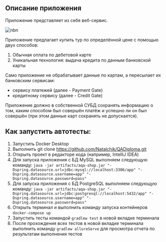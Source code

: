 ## Описание приложения

Приложение представляет из себя веб-сервис.

![nbn](https://user-images.githubusercontent.com/97524452/183943467-3c377e3f-f191-43a5-a6e4-81ff6c7de8b8.JPG)


Приложение предлагает купить тур по определённой цене с помощью двух способов:
1. Обычная оплата по дебетовой карте
1. Уникальная технология: выдача кредита по данным банковской карты

Само приложение не обрабатывает данные по картам, а пересылает их банковским сервисам:
* сервису платежей (далее - Payment Gate)
* кредитному сервису (далее - Credit Gate)

Приложение должно в собственной СУБД сохранять информацию о том, каким способом был совершён платёж и успешно ли он был совершён (при этом данные карт сохранять не допускается).


## Как запустить автотесты:
1. Запустить Docker Desktop
2. Выполнить git clone https://github.com/Natalchik/QADiploma.git
3. Открыть проект в редакторе кода (например, IntelliJ IDEA) 
4. Для запуска приложения с БД MySQL выполняем следующую команду:
   `java -jar artifacts/aqa-shop.jar "-
   Dspring.datasource.url=jdbc:mysql://localhost:3306/app" "-
   Dspring.datasource.username=app" "-Dspring.datasource.password=pass"`
5. Для запуска приложения с БД PostgreSQL выполняем следующую команду:
   `java -jar artifacts/aqa-shop.jar "-
   Dspring.datasource.url=jdbc:postgresql://localhost:5432/app" "-
   Dspring.datasource.username=app" "-Dspring.datasource.password=pass"`
6. Открыть терминал и выполнить команду запуска контейнеров `docker-compose up`
7. Запустить тесты командой `gradlew test` в новой вкладке терминала
8. После прохождения всех тестов в новой вкладке терминала выполнить команду `gradlew allureServe` для просмотра отчета по результатам выполнения тестов
